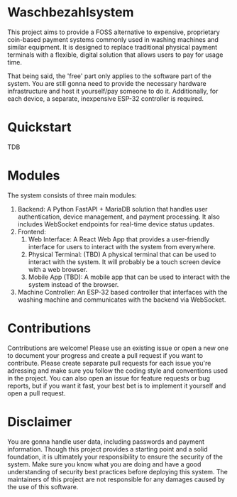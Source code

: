 # Waschbezahlsystem
This project aims to provide a FOSS alternative to expensive, proprietary coin-based payment systems commonly used in washing machines and similar equipment. It is designed to replace traditional physical payment terminals with a flexible, digital solution that allows users to pay for usage time.

That being said, the 'free' part only applies to the software part of the system. You are still gonna need to provide the necessary hardware infrastructure and host it yourself/pay someone to do it. Additionally, for each device, a separate, inexpensive ESP-32 controller is required.

# Quickstart
TDB

# Modules
The system consists of three main modules:
1. Backend: A Python FastAPI + MariaDB solution that handles user authentication, device management, and payment processing. It also includes WebSocket endpoints for real-time device status updates.
2. Frontend: 
   1. Web Interface: A React Web App that provides a user-friendly interface for users to interact with the system from everywhere.
   2. Physical Terminal: (TBD) A physical terminal that can be used to interact with the system. It will probably be a touch screen device with a web browser.
   3. Mobile App (TBD): A mobile app that can be used to interact with the system instead of the browser.
3. Machine Controller: An ESP-32 based controller that interfaces with the washing machine and communicates with the backend via WebSocket.

# Contributions
Contributions are welcome! Please use an existing issue or open a new one to document your progress and create a pull request if you want to contribute. Please create separate pull requests for each issue you're adressing and make sure you follow the coding style and conventions used in the project. You can also open an issue for feature requests or bug reports, but if you want it fast, your best bet is to implement it yourself and open a pull request.

# Disclaimer
You are gonna handle user data, including passwords and payment information. Though this project provides a starting point and a solid foundation, it is ultimately your responsibility to ensure the security of the system. Make sure you know what you are doing and have a good understanding of security best practices before deploying this system. The maintainers of this project are not responsible for any damages caused by the use of this software.